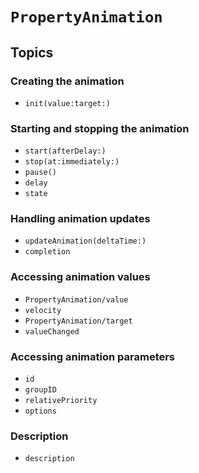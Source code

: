 # ``PropertyAnimation``

## Topics

### Creating the animation

- ``init(value:target:)``

### Starting and stopping the animation

- ``start(afterDelay:)``
- ``stop(at:immediately:)``
- ``pause()``
- ``delay``
- ``state``

### Handling animation updates

- ``updateAnimation(deltaTime:)``
- ``completion``

### Accessing animation values

- ``PropertyAnimation/value``
- ``velocity``
- ``PropertyAnimation/target``
- ``valueChanged``

### Accessing animation parameters

- ``id``
- ``groupID``
- ``relativePriority``
- ``options``

### Description

- ``description``
